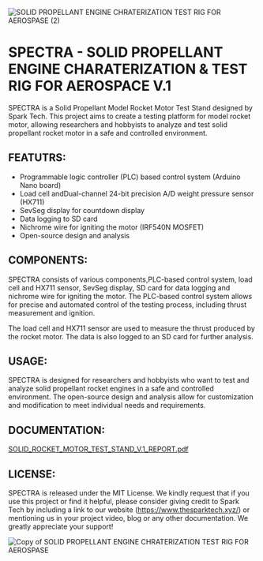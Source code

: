 ![SOLID PROPELLANT ENGINE CHRATERIZATION   TEST RIG FOR AEROSPASE (2)](https://user-images.githubusercontent.com/114058080/232120414-daa447ba-91cf-4d1d-bbf5-177778a1870b.png)

# SPECTRA - SOLID PROPELLANT ENGINE CHARATERIZATION & TEST RIG FOR AEROSPACE V.1

SPECTRA is a Solid Propellant Model Rocket Motor Test Stand designed by Spark Tech. This project aims to create a testing platform for model rocket motor, allowing researchers and hobbyists to analyze and test solid propellant rocket motor in a safe and controlled environment.

## FEATUTRS:

- Programmable logic controller (PLC) based control system (Arduino Nano board)
- Load cell andDual-channel 24-bit precision A/D weight pressure sensor (HX711)
- SevSeg display for countdown display
- Data logging to SD card
- Nichrome wire for igniting the motor (IRF540N MOSFET)
- Open-source design and analysis

## COMPONENTS:

SPECTRA consists of various components,PLC-based control system, load cell and HX711 sensor, SevSeg display, SD card for data logging and nichrome wire for igniting the motor. The PLC-based control system allows for precise and automated control of the testing process, including thrust measurement and ignition.

The load cell and HX711 sensor are used to measure the thrust produced by the rocket motor. The data is also logged to an SD card for further analysis.

## USAGE:

SPECTRA is designed for researchers and hobbyists who want to test and analyze solid propellant rocket engines in a safe and controlled environment. The open-source design and analysis allow for customization and modification to meet individual needs and requirements.

## DOCUMENTATION:

[SOLID_ROCKET_MOTOR_TEST_STAND_V.1_REPORT.pdf](https://github.com/SPARK-TECH-INDUSTRIES/noparkingsys/files/11236248/SOLID_ROCKET_MOTOR_TEST_STAND_V.1_REPORT.pdf)

## LICENSE:

SPECTRA is released under the MIT License.
We kindly request that if you use this project or find it helpful, please consider giving credit to Spark Tech by including a link to our website (https://www.thesparktech.xyz/) or mentioning us in your project video, blog or any other documentation. We greatly appreciate your support!

![Copy of SOLID PROPELLANT ENGINE CHRATERIZATION   TEST RIG FOR AEROSPASE](https://user-images.githubusercontent.com/114058080/232122521-a5eb09c7-46fc-4cbe-abc2-7dce2e765e35.png)
